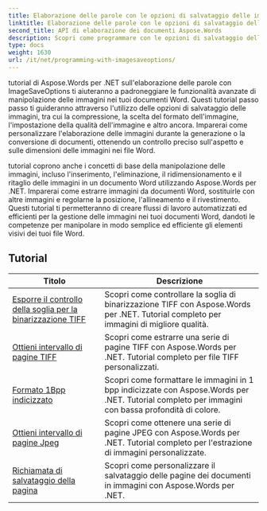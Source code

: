 ```yaml
---
title: Elaborazione delle parole con le opzioni di salvataggio delle immagini
linktitle: Elaborazione delle parole con le opzioni di salvataggio delle immagini
second_title: API di elaborazione dei documenti Aspose.Words
description: Scopri come programmare con le opzioni di salvataggio delle immagini in Aspose.Words per .NET. Tutorial passo passo con codice di esempio per salvare e manipolare le immagini nei documenti Word.
type: docs
weight: 1630
url: /it/net/programming-with-imagesaveoptions/
---
```

tutorial di Aspose.Words per .NET sull'elaborazione delle parole con ImageSaveOptions ti aiuteranno a padroneggiare le funzionalità avanzate di manipolazione delle immagini nei tuoi documenti Word. Questi tutorial passo passo ti guideranno attraverso l'utilizzo delle opzioni di salvataggio delle immagini, tra cui la compressione, la scelta del formato dell'immagine, l'impostazione della qualità dell'immagine e altro ancora. Imparerai come personalizzare l'elaborazione delle immagini durante la generazione o la conversione di documenti, ottenendo un controllo preciso sull'aspetto e sulle dimensioni delle immagini nei file Word.

tutorial coprono anche i concetti di base della manipolazione delle immagini, incluso l'inserimento, l'eliminazione, il ridimensionamento e il ritaglio delle immagini in un documento Word utilizzando Aspose.Words per .NET. Imparerai come estrarre immagini da documenti Word, sostituirle con altre immagini e regolarne la posizione, l'allineamento e il rivestimento. Questi tutorial ti permetteranno di creare flussi di lavoro automatizzati ed efficienti per la gestione delle immagini nei tuoi documenti Word, dandoti le competenze per manipolare in modo semplice ed efficiente gli elementi visivi dei tuoi file Word.

 ## Tutorial
| Titolo | Descrizione |
| --- | --- |
| [Esporre il controllo della soglia per la binarizzazione TIFF](./expose-threshold-control-for-tiff-binarization/) | Scopri come controllare la soglia di binarizzazione TIFF con Aspose.Words per .NET. Tutorial completo per immagini di migliore qualità. |
| [Ottieni intervallo di pagine TIFF](./get-tiff-page-range/) | Scopri come estrarre una serie di pagine TIFF con Aspose.Words per .NET. Tutorial completo per file TIFF personalizzati. |
| [Formato 1Bpp indicizzato](./format-1bpp-indexed/) | Scopri come formattare le immagini in 1 bpp indicizzate con Aspose.Words per .NET. Tutorial completo per immagini con bassa profondità di colore. |
| [Ottieni intervallo di pagine Jpeg](./get-jpeg-page-range/) | Scopri come ottenere una serie di pagine JPEG con Aspose.Words per .NET. Tutorial completo per l'estrazione di immagini personalizzate. |
| [Richiamata di salvataggio della pagina](./page-saving-callback/) | Scopri come personalizzare il salvataggio delle pagine dei documenti in immagini con Aspose.Words per .NET. |
